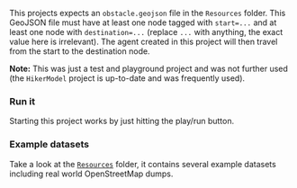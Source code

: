 This projects expects an `obstacle.geojson` file in the `Resources` folder.
This GeoJSON file must have at least one node tagged with `start=...` and at least one node with `destination=...` (replace `...` with anything, the exact value here is irrelevant).
The agent created in this project will then travel from the start to the destination node.

**Note:**
This was just a test and playground project and was not further used (the `HikerModel` project is up-to-date and was frequently used).

### Run it

Starting this project works by just hitting the play/run button.

### Example datasets

Take a look at the [`Resources`](./GeoJsonRouting/Resources) folder, it contains several example datasets including real world OpenStreetMap dumps.
